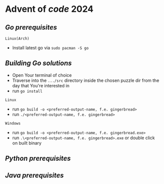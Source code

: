 # **Advent of _code_ 2024**

## ***Go prerequisites***
`Linux(Arch)`
- Install latest go via `sudo pacman -S go`

## ***Building Go solutions***
- Open Your terminal of choice
- Traverse into the `.../src` directory inside the chosen puzzle dir from the day that You're interested in
- run `go install`

`Linux`

- run `go build -o <preferred-output-name, f.e. gingerbread>` 
- run `./<preferred-output-name, f.e. gingerbread>`

`Windows`

- run `go build -o <preferred-output-name, f.e. gingerbread.exe>`
- run `.\<preferred-output-name, f.e. gingerbread>.exe` or double click on built binary

## ***Python prerequisites***

## ***Java prerequisites***
